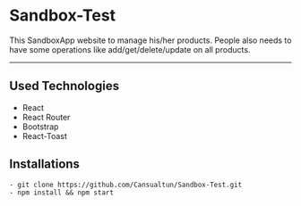 # Sandbox-Test

 
This SandboxApp website to manage his/her products. People also needs to have some operations like add/get/delete/update on all products.

--- 

## Used Technologies

- React 
- React Router 
- Bootstrap
- React-Toast

## Installations 

```
- git clone https://github.com/Cansualtun/Sandbox-Test.git
- npm install && npm start
```
